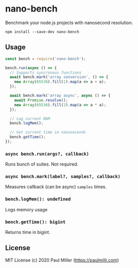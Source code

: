# nano-bench

Benchmark your node.js projects with nanosecond resolution.

    npm install --save-dev nano-bench

## Usage

```js
const bench = require('nano-bench');

bench.run(async () => {
  // Supports syncronous functions
  await bench.mark('array conversion', () => {
    new Array(65536).fill(1).map(a => a + a);
  });

  await bench.mark('array async', async () => {
    await Promise.resolve();
    new Array(65536).fill(2).map(a => a * a);
  });

  // Log current RAM
  bench.logMem();

  // Get current time in nanoseconds
  bench.getTime();
});
```

### `async bench.run(args?, callback)`

Runs bunch of suites. Not required.

### `async bench.mark(label?, samples?, callback)`

Measures callback (can be async) `samples` times.

### `bench.logMem(): undefined`

Logs memory usage

### `bench.getTime(): bigint`

Returns time in bigint.

## License

MIT License (c) 2020 Paul Miller (https://paulmillr.com)

